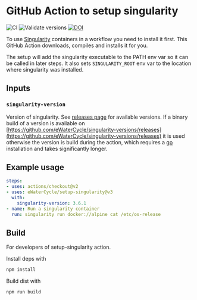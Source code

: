 # GitHub Action to setup singularity

![CI](https://github.com/eWaterCycle/setup-singularity/workflows/build-test/badge.svg)
![Validate versions](https://github.com/eWaterCycle/setup-singularity/workflows/Validate%20'setup-singularity'/badge.svg)
[![DOI](https://zenodo.org/badge/DOI/10.5281/zenodo.3964180.svg)](https://doi.org/10.5281/zenodo.3964180)

To use [Singularity](https://sylabs.io/singularity/) containers in a workflow you need to install it first. This GitHub Action downloads, compiles and installs it for you.

The setup will add the singularity executable to the PATH env var so it can be called in later steps.
It also sets `SINGULARITY_ROOT` env var to the location where singularity was installed.

## Inputs

### `singularity-version`

Version of singularity. See [releases page](https://github.com/hpcng/singularity/releases) for available versions. If a binary build of a version is available on [https://github.com/eWaterCycle/singularity-versions/releases](https://github.com/eWaterCycle/singularity-versions/releases) it is used otherwise the version is build during the action, which requires a [go](https://golang.org/) installation and takes significantly longer.

## Example usage

```yaml
steps:
- uses: actions/checkout@v2
- uses: eWaterCycle/setup-singularity@v3
  with:
    singularity-version: 3.6.1
- name: Run a singularity container
  run: singularity run docker://alpine cat /etc/os-release
```

## Build

For developers of setup-singularity action.

Install deps with

```bash
npm install
```

Build dist with

```bash
npm run build
```
